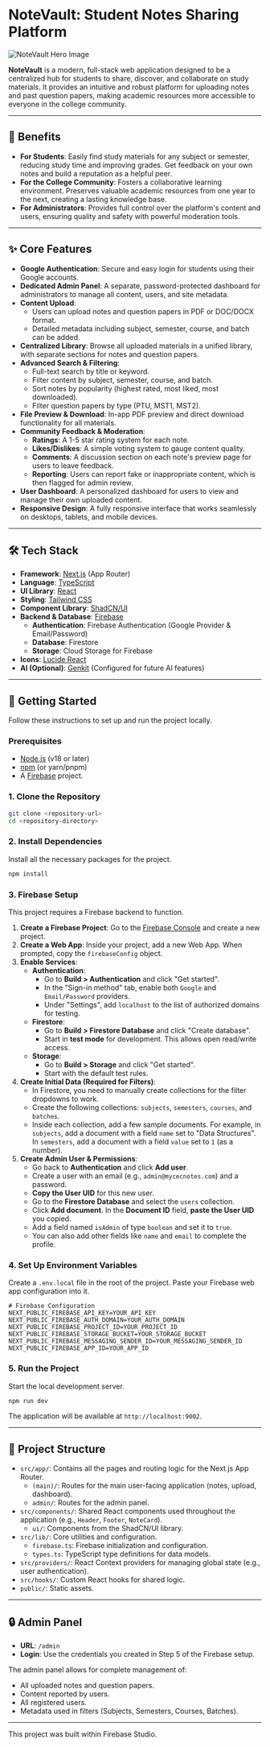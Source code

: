 # NoteVault: Student Notes Sharing Platform

![NoteVault Hero Image](https://placehold.co/1200x600.png?text=NoteVault)

**NoteVault** is a modern, full-stack web application designed to be a centralized hub for students to share, discover, and collaborate on study materials. It provides an intuitive and robust platform for uploading notes and past question papers, making academic resources more accessible to everyone in the college community.

---

## 🌟 Benefits

-   **For Students**: Easily find study materials for any subject or semester, reducing study time and improving grades. Get feedback on your own notes and build a reputation as a helpful peer.
-   **For the College Community**: Fosters a collaborative learning environment. Preserves valuable academic resources from one year to the next, creating a lasting knowledge base.
-   **For Administrators**: Provides full control over the platform's content and users, ensuring quality and safety with powerful moderation tools.

---

## ✨ Core Features

-   **Google Authentication**: Secure and easy login for students using their Google accounts.
-   **Dedicated Admin Panel**: A separate, password-protected dashboard for administrators to manage all content, users, and site metadata.
-   **Content Upload**:
    -   Users can upload notes and question papers in PDF or DOC/DOCX format.
    -   Detailed metadata including subject, semester, course, and batch can be added.
-   **Centralized Library**: Browse all uploaded materials in a unified library, with separate sections for notes and question papers.
-   **Advanced Search & Filtering**:
    -   Full-text search by title or keyword.
    -   Filter content by subject, semester, course, and batch.
    -   Sort notes by popularity (highest rated, most liked, most downloaded).
    -   Filter question papers by type (PTU, MST1, MST2).
-   **File Preview & Download**: In-app PDF preview and direct download functionality for all materials.
-   **Community Feedback & Moderation**:
    -   **Ratings**: A 1-5 star rating system for each note.
    -   **Likes/Dislikes**: A simple voting system to gauge content quality.
    -   **Comments**: A discussion section on each note's preview page for users to leave feedback.
    -   **Reporting**: Users can report fake or inappropriate content, which is then flagged for admin review.
-   **User Dashboard**: A personalized dashboard for users to view and manage their own uploaded content.
-   **Responsive Design**: A fully responsive interface that works seamlessly on desktops, tablets, and mobile devices.

---

## 🛠️ Tech Stack

-   **Framework**: [Next.js](https://nextjs.org/) (App Router)
-   **Language**: [TypeScript](https://www.typescriptlang.org/)
-   **UI Library**: [React](https://reactjs.org/)
-   **Styling**: [Tailwind CSS](https://tailwindcss.com/)
-   **Component Library**: [ShadCN/UI](https://ui.shadcn.com/)
-   **Backend & Database**: [Firebase](https://firebase.google.com/)
    -   **Authentication**: Firebase Authentication (Google Provider & Email/Password)
    -   **Database**: Firestore
    -   **Storage**: Cloud Storage for Firebase
-   **Icons**: [Lucide React](https://lucide.dev/)
-   **AI (Optional)**: [Genkit](https://firebase.google.com/docs/genkit) (Configured for future AI features)

---

## 🚀 Getting Started

Follow these instructions to set up and run the project locally.

### Prerequisites

-   [Node.js](https://nodejs.org/en/) (v18 or later)
-   [npm](https://www.npmjs.com/) (or yarn/pnpm)
-   A [Firebase](https://firebase.google.com/) project.

### 1. Clone the Repository

```bash
git clone <repository-url>
cd <repository-directory>
```

### 2. Install Dependencies

Install all the necessary packages for the project.

```bash
npm install
```

### 3. Firebase Setup

This project requires a Firebase backend to function.

1.  **Create a Firebase Project**: Go to the [Firebase Console](https://console.firebase.google.com/) and create a new project.
2.  **Create a Web App**: Inside your project, add a new Web App. When prompted, copy the `firebaseConfig` object.
3.  **Enable Services**:
    -   **Authentication**:
        -   Go to **Build > Authentication** and click "Get started".
        -   In the "Sign-in method" tab, enable both `Google` and `Email/Password` providers.
        -   Under "Settings", add `localhost` to the list of authorized domains for testing.
    -   **Firestore**:
        -   Go to **Build > Firestore Database** and click "Create database".
        -   Start in **test mode** for development. This allows open read/write access.
    -   **Storage**:
        -   Go to **Build > Storage** and click "Get started".
        -   Start with the default test rules.
4.  **Create Initial Data (Required for Filters)**:
    - In Firestore, you need to manually create collections for the filter dropdowns to work.
    - Create the following collections: `subjects`, `semesters`, `courses`, and `batches`.
    - Inside each collection, add a few sample documents. For example, in `subjects`, add a document with a field `name` set to "Data Structures". In `semesters`, add a document with a field `value` set to `1` (as a number).
5.  **Create Admin User & Permissions**:
    - Go back to **Authentication** and click **Add user**.
    - Create a user with an email (e.g., `admin@mycecnotes.com`) and a password.
    - **Copy the User UID** for this new user.
    - Go to the **Firestore Database** and select the `users` collection.
    - Click **Add document**. In the **Document ID** field, **paste the User UID** you copied.
    - Add a field named `isAdmin` of type `boolean` and set it to `true`.
    - You can also add other fields like `name` and `email` to complete the profile.

### 4. Set Up Environment Variables

Create a `.env.local` file in the root of the project. Paste your Firebase web app configuration into it.

```env
# Firebase Configuration
NEXT_PUBLIC_FIREBASE_API_KEY=YOUR_API_KEY
NEXT_PUBLIC_FIREBASE_AUTH_DOMAIN=YOUR_AUTH_DOMAIN
NEXT_PUBLIC_FIREBASE_PROJECT_ID=YOUR_PROJECT_ID
NEXT_PUBLIC_FIREBASE_STORAGE_BUCKET=YOUR_STORAGE_BUCKET
NEXT_PUBLIC_FIREBASE_MESSAGING_SENDER_ID=YOUR_MESSAGING_SENDER_ID
NEXT_PUBLIC_FIREBASE_APP_ID=YOUR_APP_ID
```

### 5. Run the Project

Start the local development server.

```bash
npm run dev
```

The application will be available at `http://localhost:9002`.

---

## 📂 Project Structure

-   `src/app/`: Contains all the pages and routing logic for the Next.js App Router.
    -   `(main)/`: Routes for the main user-facing application (notes, upload, dashboard).
    -   `admin/`: Routes for the admin panel.
-   `src/components/`: Shared React components used throughout the application (e.g., `Header`, `Footer`, `NoteCard`).
    -   `ui/`: Components from the ShadCN/UI library.
-   `src/lib/`: Core utilities and configuration.
    -   `firebase.ts`: Firebase initialization and configuration.
    -   `types.ts`: TypeScript type definitions for data models.
-   `src/providers/`: React Context providers for managing global state (e.g., user authentication).
-   `src/hooks/`: Custom React hooks for shared logic.
-   `public/`: Static assets.

---

## 🔒 Admin Panel

-   **URL**: `/admin`
-   **Login**: Use the credentials you created in Step 5 of the Firebase setup.

The admin panel allows for complete management of:
-   All uploaded notes and question papers.
-   Content reported by users.
-   All registered users.
-   Metadata used in filters (Subjects, Semesters, Courses, Batches).

---

This project was built within Firebase Studio.
